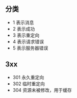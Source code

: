 ## 分类
* 1 表示消息
* 2 表示成功
* 3 表示重定向
* 4 表示请求错误
* 5 表示服务器错误

## 3xx
- 301 永久重定向
- 302 临时重定向
- 304 资源未被修改，用于缓存

